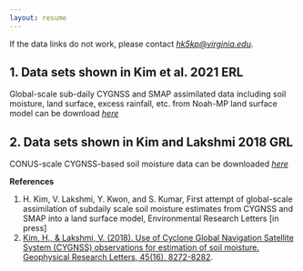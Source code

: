 ```yaml
---
layout: resume
---
```

If the data links do not work, please contact _[hk5kp@virginia.edu](hk5kp@virginia.edu)_.

## 1. Data sets shown in Kim et al. 2021 ERL
Global-scale sub-daily CYGNSS and SMAP assimilated data including soil moisture, land surface, excess rainfall, etc. from Noah-MP land surface model can be download _[here]()_

## 2. Data sets shown in Kim and Lakshmi 2018 GRL
CONUS-scale CYGNSS-based soil moisture data can be downloaded _[here]()_

__References__
1. H. Kim, V. Lakshmi, Y. Kwon, and S. Kumar, First attempt of global-scale assimilation of subdaily scale soil moisture estimates from CYGNSS and SMAP into a land surface model, Environmental Research Letters [in press]
2. [Kim, H., & Lakshmi, V. (2018). Use of Cyclone Global Navigation Satellite System (CYGNSS) observations for estimation of soil moisture. Geophysical Research Letters, 45(16), 8272-8282](https://agupubs.onlinelibrary.wiley.com/doi/full/10.1029/2018GL078923).

